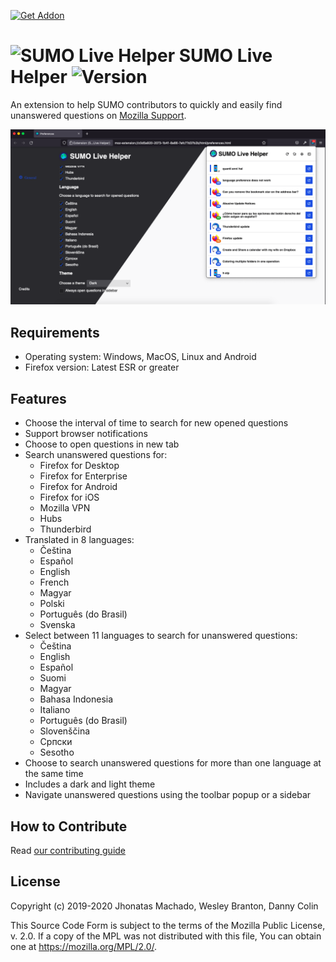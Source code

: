 [ ![Get Addon][amo-button] ][amo-website]

# ![SUMO Live Helper](src/res/logo/sumo32.png) SUMO Live Helper ![Version][version]

An extension to help SUMO contributors to quickly and easily find unanswered
questions on [Mozilla Support](https://support.mozilla.org).

![Interface of SUMO Live Helper](screenshot.png)

## Requirements

* Operating system: Windows, MacOS, Linux and Android
* Firefox version: Latest ESR or greater

## Features

* Choose the interval of time to search for new opened questions
* Support browser notifications
* Choose to open questions in new tab
* Search unanswered questions for:
  * Firefox for Desktop
  * Firefox for Enterprise
  * Firefox for Android
  * Firefox for iOS
  * Mozilla VPN
  * Hubs
  * Thunderbird
* Translated in 8 languages:
  * Čeština
  * Español
  * English
  * French
  * Magyar
  * Polski
  * Português (do Brasil)
  * Svenska
* Select between 11 languages to search for unanswered questions:
  * Čeština
  * English
  * Español
  * Suomi
  * Magyar
  * Bahasa Indonesia
  * Italiano
  * Português (do Brasil)
  * Slovenščina
  * Српски
  * Sesotho
* Choose to search unanswered questions for more than one language at the same time
* Includes a dark and light theme
* Navigate unanswered questions using the toolbar popup or a sidebar

## How to Contribute

Read [our contributing guide](.github/CONTRIBUTING.md)

## License

Copyright (c) 2019-2020 Jhonatas Machado, Wesley Branton, Danny Colin

This Source Code Form is subject to the terms of the Mozilla Public
License, v. 2.0. If a copy of the MPL was not distributed with this
file, You can obtain one at https://mozilla.org/MPL/2.0/.

<!-- link references -->
[amo-button]: https://addons.cdn.mozilla.net/static/img/addons-buttons/AMO-button_2.png
[amo-website]: https://addons.mozilla.org/en-US/firefox/addon/sumo-live-helper-/
[version]: https://img.shields.io/github/v/tag/mozillabrasil/sumo_live_helper?label=Version&sort=semver&style=flat-square
